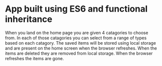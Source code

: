 # App built using ES6 and functional inheritance

When you land on the home page you are given 4 catagories to choose from. In each of those catagories you can select from a range of types based on each catagory.
The saved items will be stored using local storage and are present on the home screen when the browser refreshes. 
When the items are deleted they are removed from local storage. When the browser refreshes the items are gone. 


